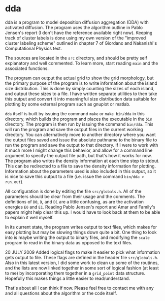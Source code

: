 # dda
dda is a program to model deposition diffusion aggregation (DDA) with activated diffusion. The program uses the algorithm outline in Pablo Jensen's report (I don't have the reference available right now). Keeping track of cluster labels is done using my own version of the "improved cluster labeling scheme" outlined in chapter 7 of Giordano and Nakanishi's Computational Physics text.

The sources are located in the `src` directory, and should be pretty self explanatory and well commented. To learn more, start reading `main` and the associated functions.

The program can output the actual grid to show the grid morphology, but the primary purpose of the program is to write information about the island size distribution. This is done by simply counting the sizes of each island, and output these sizes to a file. I have written separate utilities to then take this output and convert it into meaningful size distribution data suitable for plotting by some external program such as gnuplot or matlab. 

`dda` itself is built by issuing the command `make` or `make bin/dda` in this directory, which builds the program and places the executable in the `bin` directory. The program is then run by issuing the command `bin/dda`. This will run the program and save the output files in the current working directory. You can alternatively move to another directory where you want the output files saved and issue the absolute pathname to the binary file to run the program and save the output to that directory. If I were to work with it much more I might change this behavior, and allow for a command line argument to specify the output file path, but that's how it works for now. The program also writes the density information at each time step to stdout. This can be redirected to a file to save the density information for plotting. Information about the parameters used is also included in this output, so it is nice to save this output to a file (i.e. issue the command `bin/dda > run.out`).

All configuration is done by editing the file `src/globals.h`. All of the parameters should be clear from their usage and the comments. The definitions of `D0`, `D`, and `D1` are a little confusing, as are the activation energies `E0` and `E1`. Reading Pablo Jensen's report and Amar and Family's papers might help clear this up. I would have to look back at them to be able to explain it well myself.

In its current state, the program writes output to text files, which makes for easy plotting but may be slowing things down quite a bit. One thing to look into is maybe writing the output to binary files, and modifying the `scale` program to read in the binary data as opposed to the text files.

20 JULY 2009
Added logical flags to make it easier to pick what information gets output to file. These flags are defined in the header file `src/globals.h`. Also in this latest version, I did some work to clean up some of the routines, and the lists are now linked together in some sort of logical fashion (at least to me) by incorporating them together in a `grid_point` data structure. Hopefully this makes things a little easier to read/understand.

That's about all I can think if now. Please feel free to contact me with any and all questions about the algorithm or the code itself.
